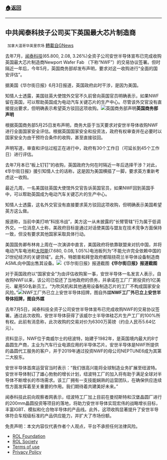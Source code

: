 ###  [:house:返回](README.md)
---


## 中共闻泰科技子公司买下英国最大芯片制造商
` 加拿大温哥华英里农场` [轉載自GNews](https://gnews.org/zh-hans/2669838/)

去年7月，[闻泰科技](https://finance.sina.com.cn/realstock/company/sh600745/nc.shtml)(65.800, 2.08, 3.26%)全资子公司安世半导体宣布已完成收购英国最大芯片制造商Newport Wafer Fab （下称“NWF”）的交易协议签署。但时隔近一年后，今年5月，英国商务部却发布声明，要求对这一收购进行“全面的国安评估”。
 
据美国《华尔街日报》6月3日报道，英国政府此时干涉，是因为美国。
 
知情人士透露，美国驻英大使馆外交官不久前曾向英国官员明确表示，如果NWF留在英国，可以帮助英国成为电动汽车关键芯片的生产中心。尽管该外交官没有直接提出要求，但明确表示希望英方驳回这项收购。![英国商务部声明](https://n.sinaimg.cn/sinakd20220604s/469/w850h419/20220604/626d-595a625dfa03f4fdd0d022ac7121d267.png)**英国商务部声明**
 
根据英国商务部5月25日发布声明，商务大臣于当天要求对安世半导体收购NWF进行全面国家安全评估。根据英国国家安全和投资法，政府有权审查并在必要时以国家安全为由干预符合条件的收购，甚至直接驳回。
 
声明写道，审查和评估过程正在进行中，政府有30个工作日（可延长到45个工作日）进行评估。
 
去年7月本已“板上钉钉”的收购，英国政府为何在时隔近一年后选择干涉？对此，《华尔街日报》援引知情人士的话称，这是因为美国横插了一脚，要求英方重新考虑这一收购。
 
最近几周，一名美国驻英国大使馆外交官告诉英国官员，如果NWF回到英国手中，可以帮助英国成为电动汽车关键芯片的生产中心。
 
知情人士透露，这名外交官没有直接要求英方驳回这项收购，但明确表示美国希望英方这么做。
 
报道称，当前中美打响“科技冷战”，美方这一从未披露的“长臂管辖”行为属于低调外交。一位消息人士称，美政府目标是通过对话使美国与盟友在技术竞争方面保持一致，但没有要求其他国家采取具体行动。
 
美国国务卿布林肯上周在一次演讲中直言，美国政府将依靠联盟来对抗中国，并将电动汽车电池和[太阳能](https://finance.sina.com.cn/realstock/company/sz000591/nc.shtml)(7.680, 0.08, 1.05%)电池板列为“不能允许完全依赖中国的21世纪经济的关键领域”。此外，特朗普和拜登政府都阻挠荷兰半导体设备制造商ASML向中国出售其设备。![《华尔街日报》报道截图](https://n.sinaimg.cn/sinakd20220604s/271/w877h194/20220604/d98b-35d7c6f2d192ef6b71d8ddf188d63b18.png)**《华尔街日报》报道截图**
 
对于英国政府以“国家安全”为由评估收购案一事，安世半导体一名发言人表示，自收购NWF以来，该公司已偿还了当地政府的债务，并承诺在工厂厂房投资约1亿美元、雇用50名新员工。“为吹风机和其他通用设备制造芯片的工厂不构成国家安全风险。”![NWF工厂外已立上安世半导体招牌，图自外媒](https://n.sinaimg.cn/sinakd20220604s/725/w976h549/20220604/3a51-09790ce54f25e3dfc4bd871fca9d635a.jpg)**NWF工厂外已立上安世半导体招牌，图自外媒**
 
去年7月5日，闻泰科技全资子公司安世半导体宣布已完成收购NWF的交易协议签署。通过此次收购，安世半导体获得了该威尔士半导体硅芯片生产工厂的100%所有权。此前有消息称，此次收购的交易对价为6300万英镑（约合人民币5.64亿元）。
 
资料显示，NWF位于南威尔士的纽波特，始建于1982年，是英国境内最大的8寸晶圆生产商，主业为汽车行业电源应用的半导体芯片。安世半导体是NWF所提供的晶圆代工服务的客户，并于2019年通过投资NWF的母公司NEPTUNE6成为其第二大股东。
 
安世半导体首席运营官当时表示：“我们很高兴能将全球制造业务扩展至纽波特。安世半导体制订了雄心勃勃的增长计划，纽波特工厂的加入将有助于满足全球对半导体不断增长的市场需求。该工厂拥有一支技能娴熟的运营团队，在确保供应连续性方面发挥着至关重要的作用。我们期待着共建美好未来。”
 
闻泰科技此前向观察者网表示，纽波特工厂加上目前在曼彻斯特和汉堡晶圆厂进行的200mm晶圆投资等项目的落地，将助力安世半导体实现宏伟的战略增长目标，丰富IGBT、模拟和化合物半导体的产品线。此外，这项收购显著提升了安世半导体符合车规级标准的产品供应能力，并扩大了市场份额。

免责声明：本文内容仅代表作者个人观点，平台不承担任何法律风险。
  
- [ROL Foundation](https://rolfoundation.org/)
- [ROL Society](https://rolsociety.org/)
- [Terms of use](https://gnews.org/terms-of-use-3/)
- [Privacy Policy](https://gnews.org/privacy-policy/)
